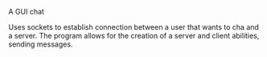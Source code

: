 A GUI chat

Uses sockets to establish connection between a user that wants to cha and a server.
The program allows for the creation of a server and client abilities, sending messages.
